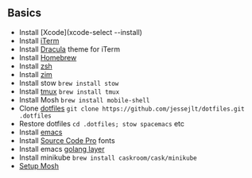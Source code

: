 Basics
---

- Install [Xcode](xcode-select --install)
- Install [iTerm](https://www.iterm2.com)
- Install [Dracula](https://draculatheme.com/iterm/) theme for iTerm
- Install [Homebrew](https://brew.sh)
- Install [zsh](https://rick.cogley.info/post/use-homebrew-zsh-instead-of-the-osx-default/)
- Install [zim](https://github.com/Eriner/zim)
- Install stow `brew install stow`
- Install [tmux](https://github.com/gpakosz/.tmux/blob/master/README.md) `brew install tmux`
- Install Mosh `brew install mobile-shell`
- Clone [dotfiles](https://github.com/jessejlt/dotfiles) `git clone https://github.com/jessejlt/dotfiles.git .dotfiles`
- Restore dotfiles `cd .dotfiles; stow spacemacs` etc
- Install [emacs](https://github.com/syl20bnr/spacemacs#macos)
- Install [Source Code Pro](https://github.com/caskroom/homebrew-fonts) fonts
- Install emacs [golang layer](https://github.com/syl20bnr/spacemacs/tree/master/layers/%2Blang/go)
- Install minikube `brew install caskroom/cask/minikube`
- [Setup Mosh](http://www.chriskrycho.com/2017/set-up-mosh-on-macos.html)
